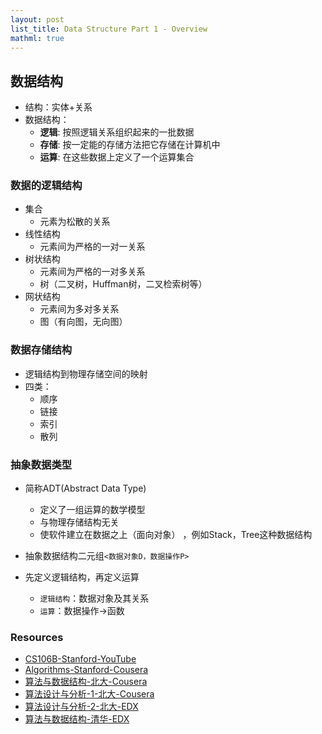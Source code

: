 ```yaml
---
layout: post
list_title: Data Structure Part 1 - Overview
mathml: true
---
```


## 数据结构

- 结构：实体+关系
- 数据结构：
	- **逻辑**: 按照逻辑关系组织起来的一批数据
	- **存储**: 按一定能的存储方法把它存储在计算机中
	- **运算**: 在这些数据上定义了一个运算集合

### 数据的逻辑结构

- 集合
	- 元素为松散的关系
- 线性结构
	- 元素间为严格的一对一关系
- 树状结构
	- 元素间为严格的一对多关系
	- 树（二叉树，Huffman树，二叉检索树等）
- 网状结构
	- 元素间为多对多关系
	- 图（有向图，无向图）

### 数据存储结构

- 逻辑结构到物理存储空间的映射
- 四类：
	- 顺序
	- 链接
	- 索引
	- 散列

### 抽象数据类型

- 简称ADT(Abstract Data Type)
	- 定义了一组运算的数学模型
	- 与物理存储结构无关
	- 使软件建立在数据之上（面向对象） ，例如Stack，Tree这种数据结构  

- 抽象数据结构二元组`<数据对象D，数据操作P>`
- 先定义逻辑结构，再定义运算
	- `逻辑结构`：数据对象及其关系
	- `运算`：数据操作->函数 


### Resources 

- [CS106B-Stanford-YouTube](https://www.youtube.com/watch?v=NcZ2cu7gc-A&list=PLnfg8b9vdpLn9exZweTJx44CII1bYczuk)
- [Algorithms-Stanford-Cousera]()
- [算法与数据结构-北大-Cousera](https://www.coursera.org/learn/shuju-jiegou-suanfa/lecture/6Kuta/tu-de-bian-li)
- [算法设计与分析-1-北大-Cousera]()
- [算法设计与分析-2-北大-EDX]()
- [算法与数据结构-清华-EDX]()











